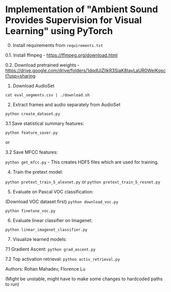 # Implementation of "Ambient Sound Provides Supervision for Visual Learning" using PyTorch

0. Install requirements from `requirements.txt`

0.1. Install ffmpeg - https://ffmpeg.org/download.html

0.2. Download pretrained weights - https://drive.google.com/drive/folders/1dqdUiZIlkR3SiaK8tayLaUR0WejKqsct?usp=sharing

1. Download AudioSet

`cat eval_segments.csv | ./download.sh`

2. Extract frames and audio separately from AudioSet

`python create_dataset.py`

3.1 Save statistical summary features:

`python feature_saver.py`

or

3.2 Save MFCC features:

`python get_mfcc.py` - This creates HDF5 files which are used for training.

4. Train the pretext model:

`python pretext_train_5_alexnet.py` or `python pretext_train_5_resnet.py`

5. Evaluate on Pascal VOC classification:

(Download VOC dataset first)
`python download_voc.py`

`python finetune_voc.py`

6. Evaluate linear classifier on Imagenet:

`python linear_imagenet_classifier.py`
 
7. Visualize learned models:

7.1 Gradient Ascent:
`python grad_ascent.py`

7.2 Top activation retrieval:
`python activ_retrieval.py`


Authors: Rohan Mahadev, Florence Lu

(Might be unstable, might have to make some changes to hardcoded paths to run) 
